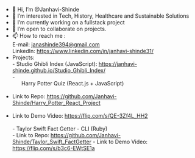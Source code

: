 - 👋 Hi, I’m @Janhavi-Shinde
- 👀 I’m interested in Tech, History, Healthcare and Sustainable Solutions
- 🌱 I’m currently working on a fullstack project
- 💞️ I’m open to collaborate on projects.
- 📫 How to reach me : <br />
      E-mail: janashinde394@gmail.com <br />
      LinkedIn: https://www.linkedin.com/in/janhavi-shinde31/
- Projects: <br />
      - Studio Ghibli Index (JavaScript): https://janhavi-shinde.github.io/Studio_Ghibli_Index/ <br />
      - <ul> Harry Potter Quiz (React.js + JavaScript) </ul> <br />
         <li>  Link to Repo: https://github.com/Janhavi-Shinde/Harry_Potter_React_Project </li> <br />
         <li>  Link to Demo Video: https://flip.com/s/QE-3Zf4L_HH2 </li> <br/>
      - Taylor Swift Fact Getter - CLI (Ruby) <br />
         - Link to Repo: https://github.com/Janhavi-Shinde/Taylor_Swift_FactGetter
         - Link to Demo Video: https://flip.com/s/b3c6-EWtSE1a
      
     

<!---
Janhavi-Shinde/Janhavi-Shinde is a ✨ special ✨ repository because its `README.md` (this file) appears on your GitHub profile.
You can click the Preview link to take a look at your changes.
--->
